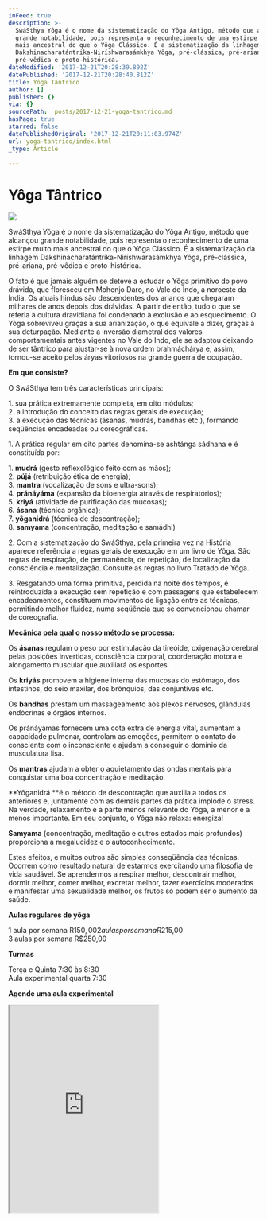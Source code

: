 ```yaml
---
inFeed: true
description: >-
  SwáSthya Yôga é o nome da sistematização do Yôga Antigo, método que alcançou
  grande notabilidade, pois representa o reconhecimento de uma estirpe muito
  mais ancestral do que o Yôga Clássico. É a sistematização da linhagem
  Dakshinacharatántrika-Niríshwarasámkhya Yôga, pré-clássica, pré-ariana,
  pré-vêdica e proto-histórica.
dateModified: '2017-12-21T20:28:39.892Z'
datePublished: '2017-12-21T20:28:40.812Z'
title: Yôga Tântrico
author: []
publisher: {}
via: {}
sourcePath: _posts/2017-12-21-yoga-tantrico.md
hasPage: true
starred: false
datePublishedOriginal: '2017-12-21T20:11:03.974Z'
url: yoga-tantrico/index.html
_type: Article

---
```

# Yôga Tântrico
![](https://the-grid-user-content.s3-us-west-2.amazonaws.com/45d6f8cb-70c1-4882-ba22-aacb1e60dc3a.jpg)

SwáSthya Yôga é o nome da sistematização do Yôga Antigo, método que alcançou grande notabilidade, pois representa o reconhecimento de uma estirpe muito mais ancestral do que o Yôga Clássico. É a sistematização da linhagem Dakshinacharatántrika-Niríshwarasámkhya Yôga, pré-clássica, pré-ariana, pré-vêdica e proto-histórica.

O fato é que jamais alguém se deteve a estudar o Yôga primitivo do povo drávida, que floresceu em Mohenjo Daro, no Vale do Indo, a noroeste da Índia. Os atuais hindus são descendentes dos arianos que chegaram milhares de anos depois dos drávidas. A partir de então, tudo o que se referia à cultura dravidiana foi condenado à exclusão e ao esquecimento. O Yôga sobreviveu graças à sua arianização, o que equivale a dizer, graças à sua deturpação. Mediante a inversão diametral dos valores comportamentais antes vigentes no Vale do Indo, ele se adaptou deixando de ser tântrico para ajustar-se à nova ordem brahmáchárya e, assim, tornou-se aceito pelos áryas vitoriosos na grande guerra de ocupação.

**Em que consiste?**

O SwáSthya tem três características principais:

1\. sua prática extremamente completa, em oito módulos;  
2\. a introdução do conceito das regras gerais de execução;  
3\. a execução das técnicas (ásanas, mudrás, bandhas etc.), formando seqüências encadeadas ou coreográficas.

1\. A prática regular em oito partes denomina-se ashtánga sádhana e é constituída por:

1\. **mudrá** (gesto reflexológico feito com as mãos);  
2\. **pújá** (retribuição ética de energia);  
3\. **mantra** (vocalização de sons e ultra-sons);  
4\. **pránáyáma** (expansão da bioenergia através de respiratórios);  
5\. **kriyá** (atividade de purificação das mucosas);  
6\. **ásana** (técnica orgânica);  
7\. **yôganidrá** (técnica de descontração);  
8\. **samyama** (concentração, meditação e samádhi)

2\. Com a sistematização do SwáSthya, pela primeira vez na História aparece referência a regras gerais de execução em um livro de Yôga. São regras de respiração, de permanência, de repetição, de localização da consciência e mentalização. Consulte as regras no livro Tratado de Yôga.

3\. Resgatando uma forma primitiva, perdida na noite dos tempos, é reintroduzida a execução sem repetição e com passagens que estabelecem encadeamentos, constituem movimentos de ligação entre as técnicas, permitindo melhor fluidez, numa seqüência que se convencionou chamar de coreografia.

**Mecânica pela qual o nosso método se processa:**

Os **ásanas** regulam o peso por estimulação da tireóide, oxigenação cerebral pelas posições invertidas, consciência corporal, coordenação motora e alongamento muscular que auxiliará os esportes.

Os **kriyás** promovem a higiene interna das mucosas do estômago, dos intestinos, do seio maxilar, dos brônquios, das conjuntivas etc.

Os **bandhas** prestam um massageamento aos plexos nervosos, glândulas endócrinas e órgãos internos.

Os pránáyámas fornecem uma cota extra de energia vital, aumentam a capacidade pulmonar, controlam as emoções, permitem o contato do consciente com o inconsciente e ajudam a conseguir o domínio da musculatura lisa.

Os **mantras** ajudam a obter o aquietamento das ondas mentais para conquistar uma boa concentração e meditação.

**Yôganidrá **é o método de descontração que auxilia a todos os anteriores e, juntamente com as demais partes da prática implode o stress. Na verdade, relaxamento é a parte menos relevante do Yôga, a menor e a menos importante. Em seu conjunto, o Yôga não relaxa: energiza!

**Samyama** (concentração, meditação e outros estados mais profundos) proporciona a megalucidez e o autoconhecimento.

Estes efeitos, e muitos outros são simples conseqüência das técnicas. Ocorrem como resultado natural de estarmos exercitando uma filosofia de vida saudável. Se aprendermos a respirar melhor, descontrair melhor, dormir melhor, comer melhor, excretar melhor, fazer exercícios moderados e manifestar uma sexualidade melhor, os frutos só podem ser o aumento da saúde.

**Aulas regulares de yôga**

1 aula por semana R$150,00  
2 aulas por semana R$215,00  
3 aulas por semana R$250,00

**Turmas**

Terça e Quinta 7:30 às 8:30  
Aula experimental quarta 7:30

**Agende uma aula experimental**

<iframe src="https://the-grid.github.io/ed-userhtml/?g=eJwlzTEOwyAMAMCvWDwAkNKlEvCPjhRMQYIYGaMov--Q8aZzrXAcCIuTV8aU3XtvBWOKGcetR9zSkj5RTCEe5qXgalmqV29rFVRsvypeHYdVwc3woc3wZboWMmTCBScJrD0nscBTLe3MDM48Cn9Mxix0" height="417" style=""></iframe>